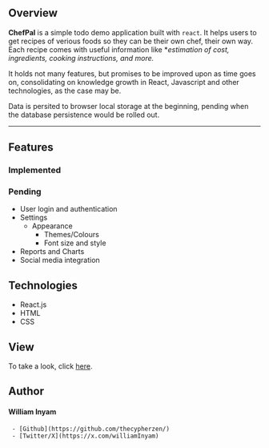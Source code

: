 ## Overview

**ChefPal** is a simple todo demo application built with `react`. It helps users to get recipes of verious foods so they can be their own chef, their own way. Each recipe comes with useful information like **estimation of cost, ingredients, cooking instructions, and more.*

It holds not many features, but promises to be improved upon as time goes on, consolidating on knowledge growth in React, Javascript and other technologies, as the case may be.

Data is persited to browser local storage at the beginning, pending when the database persistence would be rolled out.

---
## Features
### Implemented



### Pending
- User login and authentication
- Settings
  - Appearance
    - Themes/Colours
    - Font size and style
- Reports and Charts
- Social media integration


## Technologies
- React.js
- HTML
- CSS

## View
To take a look, click [here](https://google.com).


## Author
#### William Inyam ####
     - [Github](https://github.com/thecypherzen/)
     - [Twitter/X](https://x.com/williamInyam)
